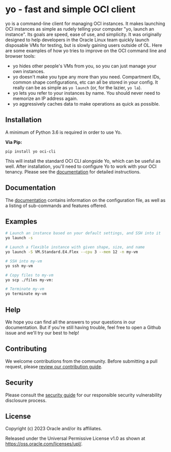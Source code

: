 # yo - fast and simple OCI client

yo is a command-line client for managing OCI instances. It makes launching OCI
instances as simple as rudely telling your computer "yo, launch an instance".
Its goals are speed, ease of use, and simplicity. It was originally designed to
help developers in the Oracle Linux team quickly launch disposable VMs for
testing, but is slowly gaining users outside of OL. Here are some examples of
how yo tries to improve on the OCI command line and browser tools:

- yo hides other people's VMs from you, so you can just manage your own
  instances.
- yo doesn't make you type any more than you need. Compartment IDs, common shape
  configurations, etc can all be stored in your config. It really can be as
  simple as `yo launch` (or, for the lazier, `yo la`).
- yo lets you refer to your instances by name. You should never need to memorize
  an IP address again.
- yo aggressively caches data to make operations as quick as possible.

## Installation

A minimum of Python 3.6 is required in order to use Yo.

**Via Pip:**

    pip install yo oci-cli

This will install the standard OCI CLI alongside Yo, which can be useful as
well.  After installation, you'll need to configure Yo to work with your OCI
tenancy.  Please see the [documentation][] for detailed instructions.

## Documentation

The [documentation][] contains information on the configuration file, as well as
a listing of sub-commands and features offered.

## Examples

```bash
# Launch an instance based on your default settings, and SSH into it
yo launch -s

# Launch a flexible instance with given shape, size, and name
yo launch -S VM.Standard.E4.Flex --cpu 3 --mem 12 -n my-vm

# SSH into my-vm
yo ssh my-vm

# Copy files to my-vm
yo scp ./files my-vm:

# Terminate my-vm
yo terminate my-vm
```

## Help

We hope you can find all the answers to your questions in our documentation. But
if you're still having trouble, feel free to open a Github issue and we'll try
our best to help!

## Contributing

We welcome contributions from the community. Before submitting a pull request,
please [review our contribution guide][contributing].

## Security

Please consult the [security guide][security] for our responsible security
vulnerability disclosure process.

## License

Copyright (c) 2023 Oracle and/or its affiliates.

Released under the Universal Permissive License v1.0 as shown at
https://oss.oracle.com/licenses/upl/.

[documentation]: https://oracle.github.io/yo/
[contributing]: ./CONTRIBUTING.md
[security]: ./SECURITY.md
